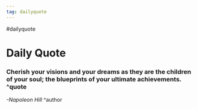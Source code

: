 ```yaml
---
tag: dailyquote
---
```


#dailyquote

# Daily Quote

### Cherish your visions and your dreams as they are the children of your soul; the blueprints of your ultimate achievements. ^quote
*-Napoleon Hill* ^author
